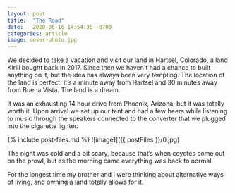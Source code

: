 ```yaml
---
layout: post
title:  "The Road"
date:   2020-06-16 14:54:36 -0700
categories: article
image: cover-photo.jpg
---
```


We decided to take a vacation and visit our land in Hartsel, Colorado, a land Kirill bought back in 2017. Since then we haven't had a chance to built anything on it, but the idea has always been very tempting. The location of the land is perfect: it’s a minute away from Hartsel and 30 minutes away from Buena Vista. The land is a dream.

It was an exhausting 14 hour drive from Phoenix, Arizona, but it was totally worth it. Upon arrival we set up our tent and had a few beers while listening to music through the speakers connected to the converter that we plugged into the cigarette lighter.

{% include post-files.md %}
![image1]({{ postFiles }}/0.jpg)

The night was cold and a bit scary, because that’s when coyotes come out on the prowl, but as the morning came everything was back to normal.

For the longest time my brother and I were thinking about alternative ways of living, and owning a land totally allows for it.
